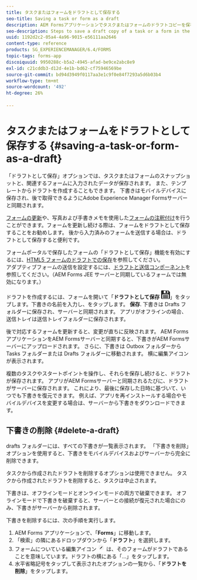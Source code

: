 ```yaml
---
title: タスクまたはフォームをドラフトとして保存する
seo-title: Saving a task or form as a draft
description: AEM Formsアプリケーションでタスクまたはフォームのドラフトコピーを保存する手順
seo-description: Steps to save a draft copy of a task or a form in the AEM Forms app
uuid: 1192d2c2-05a4-4a96-9015-e56111aa2646
content-type: reference
products: SG_EXPERIENCEMANAGER/6.4/FORMS
topic-tags: forms-app
discoiquuid: 9950288c-b5a2-4945-afad-be9ce2abc8e9
exl-id: c21cddb3-d12d-4e1b-bd62-cf75946569be
source-git-commit: bd94d3949f0117aa3e1c9f0e84f7293a5d6b03b4
workflow-type: tm+mt
source-wordcount: '492'
ht-degree: 26%

---
```


# タスクまたはフォームをドラフトとして保存する {#saving-a-task-or-form-as-a-draft}

「ドラフトとして保存」オプションでは、タスクまたはフォームのスナップショットと、関連するフォームに入力されたデータが保存されます。 また、テンプレートからドラフトを作成することもできます。 下書きはモバイルデバイスに保存され、後で取得できるようにAdobe Experience Manager Formsサーバーと同期されます。

[フォームの更新](/help/forms/using/working-with-form.md)や、写真および手書きメモを使用した[フォームの注釈付け](/help/forms/using/add-attachments.md)を行うことができます。フォームを更新し続ける際は、フォームをドラフトとして保存することをお勧めします。 後から入力済みのフォームを送信する場合は、ドラフトとして保存すると便利です。

フォームポータルで保存したフォームの「ドラフトとして保存」機能を有効にするには、[HTML5 フォームのドラフトでの保存](/help/forms/using/saving-html5-form-draft.md)を参照してください。
\
アダプティブフォームの送信を設定するには、[ドラフトと送信コンポーネント](/help/forms/using/draft-submission-component.md)を参照してください。（AEM Forms JEE サーバーと同期しているフォームでは無効になります。）

ドラフトを作成するには、フォームを開いて「**ドラフトとして保存** ![save-as-draft](assets/save-as-draft.png)」をタップします。下書きの名前を入力し、をタップします。 **保存**. 下書きは Drafts フォルダーに保存され、サーバーと同期されます。 アプリがオフラインの場合、送信トレイは送信トレイフォルダーに保存されます。

後で対応するフォームを更新すると、変更が直ちに反映されます。 AEM FormsアプリケーションをAEM Formsサーバーと同期すると、下書きがAEM Formsサーバーにアップロードされます。 さらに、下書きは Outbox フォルダーから Tasks フォルダーまたは Drafts フォルダーに移動されます。 横に編集アイコンが表示されます。

複数のタスクやスタートポイントを操作し、それらを保存し続けると、ドラフトが保存されます。 アプリがAEM Formsサーバーと同期されるたびに、ドラフトがサーバーに保存されます。 これにより、最後に保存した日時に基づいて、いつでも下書きを復元できます。 例えば、アプリを再インストールする場合やモバイルデバイスを変更する場合は、サーバーから下書きをダウンロードできます。

## 下書きの削除 {#delete-a-draft}

drafts フォルダーには、すべての下書きが一覧表示されます。 「下書きを削除」オプションを使用すると、下書きをモバイルデバイスおよびサーバーから完全に削除できます。

タスクから作成されたドラフトを削除するオプションは使用できません。 タスクから作成されたドラフトを削除すると、タスクは中止されます。

下書きは、オフラインモードとオンラインモードの両方で破棄できます。 オフラインモードで下書きを破棄すると、サーバーとの接続が復元された場合にのみ、下書きがサーバーから削除されます。

下書きを削除するには、次の手順を実行します。

1. AEM Forms アプリケーションで、「**Forms**」に移動します。
1. 「検索」の隣にあるドロップダウンから「**ドラフト**」を選択します。
1. フォームについている編集アイコン ![edit-draft-app](assets/edit-draft-app.png) は、そのフォームがドラフトであることを意味しています。ドラフトの横にある「...」をタップします。
1. 水平省略記号をタップして表示されたオプションの一覧から、「**ドラフトを削除**」をタップします。
